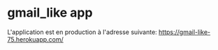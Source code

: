# gmail_like app

L'application est en production à l'adresse suivante: https://gmail-like-75.herokuapp.com/ 
